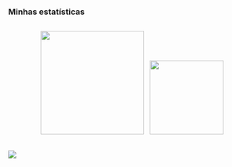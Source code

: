 ### Minhas estatísticas
##
<p align="center">
  <img height="210px" 
    src="https://github-readme-stats.vercel.app/api/top-langs/?username=J-AugustoManzano&layout=compact&langs_count=40&hide=Rich Text Format,HTML,CSS,MATLAB&theme=merko"
  />
  &nbsp;
  <img height="150px" 
    src="https://github-readme-stats.vercel.app/api?username=J-AugustoManzano&count_private=true&show_icons=true&hide=contribs,prs,issues&theme=merko"
  />
</p>

##
<div>
  <a href="https://www.youtube.com/c/JoseAugustoNavarroGarciaManzano" 
     target="_blank"><img src="https://img.shields.io/badge/-Youtube-%23333?style=for-the-badge&logo=youtube&logoColor=red" 
     target="_blank" rel="noopener noreferrer">
  </a>
</div>


